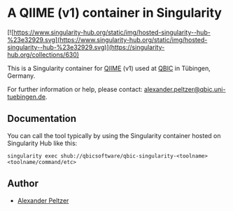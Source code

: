 # A QIIME (v1) container in Singularity

[![https://www.singularity-hub.org/static/img/hosted-singularity--hub-%23e32929.svg](https://www.singularity-hub.org/static/img/hosted-singularity--hub-%23e32929.svg)](https://singularity-hub.org/collections/630)


This is a Singularity container for [QIIME](http://qiime.org/) (v1) used at [QBIC](https://qbic.life) in Tübingen, Germany.

For further information or help, please contact: alexander.peltzer@qbic.uni-tuebingen.de. 

## Documentation

You can call the tool typically by using the Singularity container hosted on Singularity Hub like this:
```
singularity exec shub://qbicsoftware/qbic-singularity-<toolname> <toolname/command/etc> 
```

## Author

* [Alexander Peltzer](https://github.com/apeltzer)
